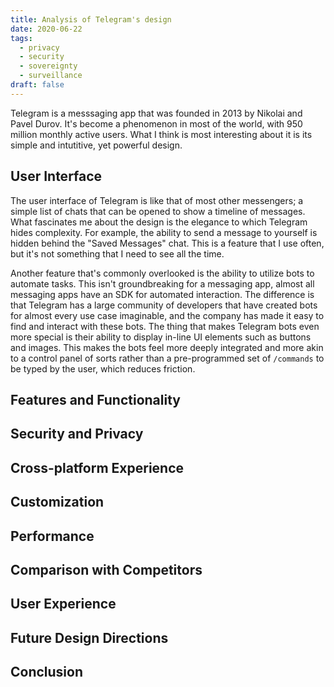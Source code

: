 ```yaml
---
title: Analysis of Telegram's design
date: 2020-06-22
tags:
  - privacy
  - security
  - sovereignty
  - surveillance
draft: false
---
```

Telegram is a messsaging app that was founded in 2013 by Nikolai and Pavel Durov. It's become a phenomenon in most of the world, with 950 million monthly active users. What I think is most interesting about it is its simple and intutitive, yet powerful design.

## User Interface
The user interface of Telegram is like that of most other messengers; a simple list of chats that can be opened to show a timeline of messages. What fascinates me about the design is the elegance to which Telegram hides complexity. For example, the ability to send a message to yourself is hidden behind the "Saved Messages" chat. This is a feature that I use often, but it's not something that I need to see all the time.

Another feature that's commonly overlooked is the ability to utilize bots to automate tasks. This isn't groundbreaking for a messaging app, almost all messaging apps have an SDK for automated interaction. The difference is that Telegram has a large community of developers that have created bots for almost every use case imaginable, and the company has made it easy to find and interact with these bots. The thing that makes Telegram bots even more special is their ability to display in-line UI elements such as buttons and images. This makes the bots feel more deeply integrated and more akin to a control panel of sorts rather than a pre-programmed set of `/commands` to be typed by the user, which reduces friction.

## Features and Functionality

## Security and Privacy

## Cross-platform Experience

## Customization

## Performance

## Comparison with Competitors

## User Experience

## Future Design Directions

## Conclusion
